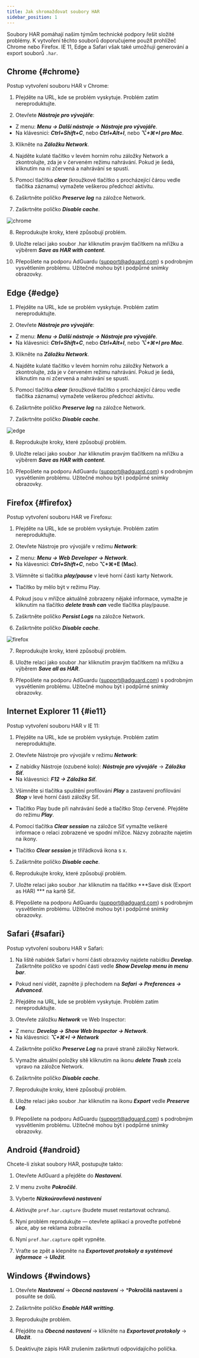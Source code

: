 ```yaml
---
title: Jak shromažďovat soubory HAR
sidebar_position: 1
---
```


Soubory HAR pomáhají našim týmům technické podpory řešit složité problémy. K vytvoření těchto souborů doporučujeme použít prohlížeč Chrome nebo Firefox. IE 11, Edge a Safari však také umožňují generování a export souborů `.har`.

## Chrome {#chrome}

Postup vytvoření souboru HAR v Chrome:

1. Přejděte na URL, kde se problém vyskytuje. Problém zatím nereproduktujte.

2. Otevřete ***Nástroje pro vývojáře***:

- Z menu: ***Menu → Další nástroje → Nástroje pro vývojáře***.
- Na klávesnici: ***Ctrl+Shift+C***, nebo ***Ctrl+Alt+I***, nebo ***⌥+⌘+I pro Mac***.

3. Klikněte na ***Záložku Network***.

4. Najděte kulaté tlačítko v levém horním rohu záložky Network a zkontrolujte, zda je v červeném režimu nahrávání. Pokud je šedá, kliknutím na ni zčervená a nahrávání se spustí.

5. Pomocí tlačítka ***clear*** (kroužkové tlačítko s procházející čárou vedle tlačítka záznamu) vymažete veškerou předchozí aktivitu.

6. Zaškrtněte políčko ***Preserve log*** na záložce Network.

7. Zaškrtněte políčko ***Disable cache***.

![chrome](https://cdn.adtidy.org/content/Kb/ad_blocker/guides/chrome.png)

8. Reprodukujte kroky, které způsobují problém.

9. Uložte relaci jako soubor .har kliknutím pravým tlačítkem na mřížku a výběrem ***Save as HAR with content***.

10. Přepošlete na podporu AdGuardu (support@adguard.com) s podrobným vysvětlením problému. Užitečné mohou být i podpůrné snímky obrazovky.

## Edge {#edge}

1. Přejděte na URL, kde se problém vyskytuje. Problém zatím nereproduktujte.

2. Otevřete ***Nástroje pro vývojáře***:

- Z menu: ***Menu → Další nástroje → Nástroje pro vývojáře***.
- Na klávesnici: ***Ctrl+Shift+C***, nebo ***Ctrl+Alt+I***, nebo ***⌥+⌘+I pro Mac***.

3. Klikněte na ***Záložku Network***.

4. Najděte kulaté tlačítko v levém horním rohu záložky Network a zkontrolujte, zda je v červeném režimu nahrávání. Pokud je šedá, kliknutím na ni zčervená a nahrávání se spustí.

5. Pomocí tlačítka ***clear*** (kroužkové tlačítko s procházející čárou vedle tlačítka záznamu) vymažete veškerou předchozí aktivitu.

6. Zaškrtněte políčko ***Preserve log*** na záložce Network.

7. Zaškrtněte políčko ***Disable cache***.

![edge](https://cdn.adtidy.org/content/Kb/ad_blocker/guides/edge.png)

8. Reprodukujte kroky, které způsobují problém.

9. Uložte relaci jako soubor .har kliknutím pravým tlačítkem na mřížku a výběrem ***Save as HAR with content***.

10. Přepošlete na podporu AdGuardu (support@adguard.com) s podrobným vysvětlením problému. Užitečné mohou být i podpůrné snímky obrazovky.

## Firefox {#firefox}

Postup vytvoření souboru HAR ve Firefoxu:

1. Přejděte na URL, kde se problém vyskytuje. Problém zatím nereproduktujte.

2. Otevřete Nástroje pro vývojáře v režimu ***Network***:
- Z menu: ***Menu → Web Developer → Network***.
- Na klávesnici: ***Ctrl+Shift+C***, nebo **⌥+⌘+E (Mac)**.

3. Všimněte si tlačítka ***play/pause*** v levé horní části karty Network.
- Tlačítko by mělo být v režimu Play.

4. Pokud jsou v mřížce aktuálně zobrazeny nějaké informace, vymažte je kliknutím na tlačítko ***delete trash can*** vedle tlačítka play/pause.

5. Zaškrtněte políčko ***Persist Logs*** na záložce Network.

6. Zaškrtněte políčko ***Disable cache***.

![firefox](https://cdn.adtidy.org/content/Kb/ad_blocker/guides/firefox.png)

7. Reprodukujte kroky, které způsobují problém.

8. Uložte relaci jako soubor .har kliknutím pravým tlačítkem na mřížku a výběrem ***Save all as HAR***.

9. Přepošlete na podporu AdGuardu (support@adguard.com) s podrobným vysvětlením problému. Užitečné mohou být i podpůrné snímky obrazovky.

## Internet Explorer 11 {#ie11}

Postup vytvoření souboru HAR v IE 11:

1. Přejděte na URL, kde se problém vyskytuje. Problém zatím nereproduktujte.

2. Otevřete Nástroje pro vývojáře v režimu ***Network***:
- Z nabídky Nástroje (ozubené kolo): ***Nástroje pro vývojáře*** → ***Záložka Síť***.
- Na klávesnici: ***F12 → Záložka Síť***.

3. Všimněte si tlačítka spuštění profilování ***Play*** a zastavení profilování ***Stop*** v levé horní části záložky Síť.
- Tlačítko Play bude při nahrávání šedé a tlačítko Stop červené. Přejděte do režimu ***Play***.

4. Pomocí tlačítka ***Clear session*** na záložce Síť vymažte veškeré informace o relaci zobrazené ve spodní mřížce. Názvy zobrazíte najetím na ikony.
- Tlačítko ***Clear session*** je třířádková ikona s x.

5. Zaškrtněte políčko ***Disable cache***.

6. Reprodukujte kroky, které způsobují problém.

7. Uložte relaci jako soubor .har kliknutím na tlačítko ***Save disk (Export as HAR) *** na kartě Síť.

8. Přepošlete na podporu AdGuardu (support@adguard.com) s podrobným vysvětlením problému. Užitečné mohou být i podpůrné snímky obrazovky.

## Safari {#safari}

Postup vytvoření souboru HAR v Safari:

1. Na liště nabídek Safari v horní části obrazovky najdete nabídku ***Develop***. Zaškrtněte políčko ve spodní části vedle ***Show Develop menu in menu bar***.
- Pokud není vidět, zapněte ji přechodem na ***Safari → Preferences → Advanced***.

2. Přejděte na URL, kde se problém vyskytuje. Problém zatím nereproduktujte.

3. Otevřete záložku ***Network*** ve Web Inspector:
- Z menu: ***Develop → Show Web Inspector → Network***.
- Na klávesnici: ***⌥+⌘+I → Network***

4. Zaškrtněte políčko ***Preserve Log*** na pravé straně záložky Network.

5. Vymažte aktuální položky sítě kliknutím na ikonu ***delete Trash*** zcela vpravo na záložce Network.

6. Zaškrtněte políčko ***Disable cache***.

7. Reprodukujte kroky, které způsobují problém.

8. Uložte relaci jako soubor .har kliknutím na ikonu ***Export*** vedle ***Preserve Log***.

9. Přepošlete na podporu AdGuardu (support@adguard.com) s podrobným vysvětlením problému. Užitečné mohou být i podpůrné snímky obrazovky.

## Android {#android}

Chcete-li získat soubory HAR, postupujte takto:

1. Otevřete AdGuard a přejděte do ***Nastavení***.

2. V menu zvolte ***Pokročilé***.

3. Vyberte ***Nízkoúrovňová nastavení***

4. Aktivujte `pref.har.capture` (budete muset restartovat ochranu).

5. Nyní problém reprodukujte — otevřete aplikaci a proveďte potřebné akce, aby se reklama zobrazila.

6. Nyní `pref.har.capture` opět vypněte.

7. Vraťte se zpět a klepněte na ***Exportovat protokoly a systémové informace*** → ***Uložit***.

## Windows {#windows}

1. Otevřete ***Nastavení*** → ***Obecná nastavení*** → ***Pokročilá nastavení** a posuňte se dolů.

2. Zaškrtněte políčko ***Enable HAR writting***.

3. Reprodukujte problém.

4. Přejděte na ***Obecná nastavení*** → klikněte na ***Exportovat protokoly*** → ***Uložit***.

5. Deaktivujte zápis HAR zrušením zaškrtnutí odpovídajícího políčka.
